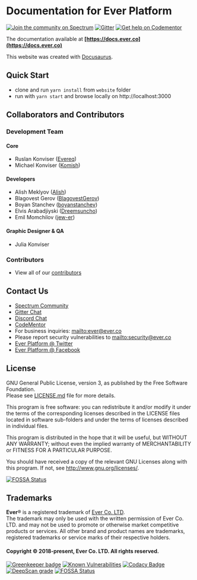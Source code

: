 # Documentation for Ever Platform

[![Join the community on Spectrum](https://withspectrum.github.io/badge/badge.svg)](https://spectrum.chat/ever)
[![Gitter](https://badges.gitter.im/JoinChat.svg)](https://gitter.im/ever-co/ever?utm_source=badge&utm_medium=badge&utm_campaign=pr-badge&utm_content=badge)
[![Get help on Codementor](https://cdn.codementor.io/badges/get_help_github.svg)](https://www.codementor.io/evereq?utm_source=github&utm_medium=button&utm_term=evereq&utm_campaign=github)

The documentation available at **[https://docs.ever.co](https://docs.ever.co)**

This website was created with [Docusaurus](https://docusaurus.io/).

## Quick Start

- clone and run `yarn install` from `website` folder
- run with `yarn start` and browse locally on http://localhost:3000

## Collaborators and Contributors

### Development Team

#### Core

-   Ruslan Konviser ([Evereq](https://github.com/evereq))
-   Michael Konviser ([Komish](https://github.com/MrKomish))

#### Developers

-   Alish Meklyov ([Alish](https://github.com/AlishMekliov931))
-   Blagovest Gerov ([BlagovestGerov](https://github.com/BlagovestGerov))
-   Boyan Stanchev ([boyanstanchev](https://github.com/boyanstanchev))
-   Elvis Arabadjiyski ([Dreemsuncho](https://github.com/Dreemsuncho))
-   Emil Momchilov ([jew-er](https://github.com/jew-er))

#### Graphic Designer & QA

-   Julia Konviser

### Contributors

-   View all of our [contributors](https://github.com/ever-co/ever/graphs/contributors)

## Contact Us

-   [Spectrum Community](https://spectrum.chat/ever)
-   [Gitter Chat](https://gitter.im/ever-co/ever)
-   [Discord Chat](https://discord.gg/msqRJ4w)
-   [CodeMentor](https://www.codementor.io/evereq)
-   For business inquiries: <mailto:ever@ever.co>
-   Please report security vulnerabilities to <mailto:security@ever.co>
-   [Ever Platform @ Twitter](https://twitter.com/everplatform)
-   [Ever Platform @ Facebook](https://www.facebook.com/everplatform)

## License

GNU General Public License, version 3, as published by the Free Software Foundation.  
Please see [LICENSE.md](LICENSE.md) file for more details.

This program is free software: you can redistribute it and/or modify it under the terms of the corresponding licenses described in the LICENSE files located in software sub-folders and under the terms of licenses described in individual files.

This program is distributed in the hope that it will be useful, but WITHOUT ANY WARRANTY; without even the implied warranty of MERCHANTABILITY or FITNESS FOR A PARTICULAR PURPOSE.

You should have received a copy of the relevant GNU Licenses along with this program. If not, see http://www.gnu.org/licenses/.

[![FOSSA Status](https://app.fossa.io/api/projects/git%2Bgithub.com%2Fever-co%2Fever-docs.svg?type=large)](https://app.fossa.io/projects/git%2Bgithub.com%2Fever-co%2Fever-docs?ref=badge_large)

## Trademarks

**Ever**® is a registered trademark of [Ever Co. LTD](https://ever.co).  
The trademark may only be used with the written permission of Ever Co. LTD. and may not be used to promote or otherwise market competitive products or services.
All other brand and product names are trademarks, registered trademarks or service marks of their respective holders.

#### Copyright © 2018-present, Ever Co. LTD. All rights reserved.

[![Greenkeeper badge](https://badges.greenkeeper.io/ever-co/ever-docs.svg)](https://greenkeeper.io/)
[![Known Vulnerabilities](https://snyk.io/test/github/ever-co/ever-docs/badge.svg?targetFile=website%2Fpackage.json)](https://snyk.io/test/github/ever-co/ever-docs?targetFile=website%2Fpackage.json)
[![Codacy Badge](https://api.codacy.com/project/badge/Grade/724e0c8d88c8471eb6e902d4a6df49ef)](https://www.codacy.com/app/Ever/ever-docs?utm_source=github.com&amp;utm_medium=referral&amp;utm_content=ever-co/ever-docs&amp;utm_campaign=Badge_Grade)
[![DeepScan grade](https://deepscan.io/api/teams/3293/projects/4850/branches/38567/badge/grade.svg)](https://deepscan.io/dashboard#view=project&tid=3293&pid=4850&bid=38567)
[![FOSSA Status](https://app.fossa.io/api/projects/git%2Bgithub.com%2Fever-co%2Fever-docs.svg?type=shield)](https://app.fossa.io/projects/git%2Bgithub.com%2Fever-co%2Fever-docs?ref=badge_shield)
